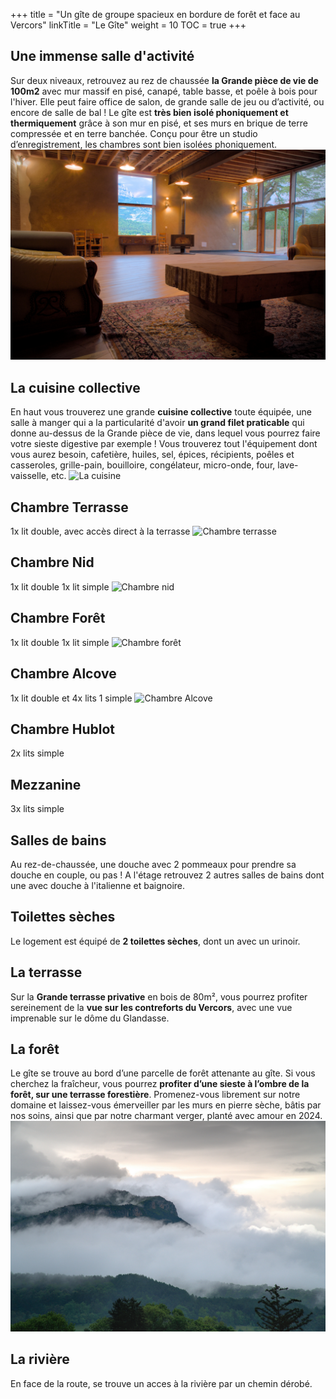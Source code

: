 +++
title = "Un gîte de groupe spacieux en bordure de forêt et face au Vercors"
linkTitle = "Le Gîte"
weight = 10 
TOC = true
+++

## Une immense salle d'activité
Sur deux niveaux, retrouvez au rez de chaussée **la Grande pièce de vie de 100m2** avec mur massif en pisé, canapé, table basse, et poêle à bois pour l'hiver. Elle peut faire office de salon, de grande salle de jeu ou d’activité, ou encore de salle de bal !
Le gîte est **très bien isolé phoniquement et thermiquement** grâce à son mur en pisé, et ses murs en brique de terre compressée et en terre banchée. Conçu pour être un studio d’enregistrement, les chambres sont bien isolées phoniquement.
![La Grande Salle](Grandesalle2.jpg)

## La cuisine collective
En haut vous trouverez une grande **cuisine collective** toute équipée, une salle à manger qui a la particularité d'avoir **un grand filet praticable** qui donne au-dessus de la Grande pièce de vie, dans lequel vous pourrez faire votre sieste digestive par exemple ! Vous trouverez tout l'équipement dont vous aurez besoin, cafetière, huiles, sel, épices, récipients, poêles et casseroles, grille-pain, bouilloire, congélateur,  micro-onde, four, lave-vaisselle, etc.
![La cuisine](Cusine.jpg)

## Chambre Terrasse 
1x lit double, avec accès direct à la terrasse
![Chambre terrasse](chambresterrasse.jpg)

## Chambre Nid
1x lit double 1x lit simple
![Chambre nid](chambrenid.jpg)

## Chambre Forêt
1x lit double 1x lit simple
![Chambre forêt](chambreforet.jpg)


## Chambre Alcove
1x lit double et 4x lits 1 simple
![Chambre Alcove](chambrealcove.jpg)

## Chambre Hublot
2x lits simple

## Mezzanine
3x lits simple

## Salles de bains
Au rez-de-chaussée, une douche avec 2 pommeaux pour prendre sa douche en couple, ou pas !
A l'étage retrouvez 2 autres salles de bains dont une avec douche à l'italienne et baignoire.

## Toilettes sèches
Le logement est équipé de **2 toilettes sèches**, dont un avec un urinoir.

## La terrasse
Sur la **Grande terrasse privative** en bois de 80m², vous pourrez profiter sereinement de la **vue sur les contreforts du Vercors**, avec une vue imprenable sur le dôme du Glandasse.

## La forêt
Le gîte se trouve au bord d’une parcelle de forêt attenante au gîte. Si vous cherchez la fraîcheur, vous pourrez **profiter d’une sieste à l’ombre de la forêt, sur une terrasse forestière**. Promenez-vous librement sur notre domaine et laissez-vous émerveiller par les murs en pierre sèche, bâtis par nos soins, ainsi que par notre charmant verger, planté avec amour en 2024.
![Vue depuis le gite](vuemontagne.jpg)

## La rivière
En face de la route, se trouve un acces à la rivière par un chemin dérobé.


